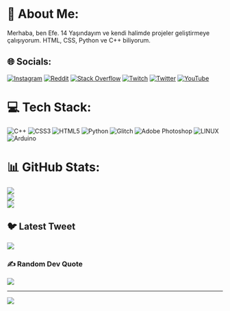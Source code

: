 # 💫 About Me:
Merhaba, ben Efe. 14 Yaşındayım ve kendi halimde projeler geliştirmeye çalışıyorum. HTML, CSS, Python ve C++ biliyorum.


## 🌐 Socials:
[![Instagram](https://img.shields.io/badge/Instagram-%23E4405F.svg?logo=Instagram&logoColor=white)](https://instagram.com/efezsh) [![Reddit](https://img.shields.io/badge/Reddit-%23FF4500.svg?logo=Reddit&logoColor=white)](https://reddit.com/user/efezsh) [![Stack Overflow](https://img.shields.io/badge/-Stackoverflow-FE7A16?logo=stack-overflow&logoColor=white)](https://stackoverflow.com/users/21971903) [![Twitch](https://img.shields.io/badge/Twitch-%239146FF.svg?logo=Twitch&logoColor=white)](https://twitch.tv/efezsh) [![Twitter](https://img.shields.io/badge/Twitter-%231DA1F2.svg?logo=Twitter&logoColor=white)](https://twitter.com/efezsh) [![YouTube](https://img.shields.io/badge/YouTube-%23FF0000.svg?logo=YouTube&logoColor=white)](https://youtube.com/@UCvrVmY9CdlR6rfAWiMfmv8A) 

# 💻 Tech Stack:
![C++](https://img.shields.io/badge/c++-%2300599C.svg?style=for-the-badge&logo=c%2B%2B&logoColor=white) ![CSS3](https://img.shields.io/badge/css3-%231572B6.svg?style=for-the-badge&logo=css3&logoColor=white) ![HTML5](https://img.shields.io/badge/html5-%23E34F26.svg?style=for-the-badge&logo=html5&logoColor=white) ![Python](https://img.shields.io/badge/python-3670A0?style=for-the-badge&logo=python&logoColor=ffdd54) ![Glitch](https://img.shields.io/badge/glitch-%233333FF.svg?style=for-the-badge&logo=glitch&logoColor=white) ![Adobe Photoshop](https://img.shields.io/badge/adobephotoshop-%2331A8FF.svg?style=for-the-badge&logo=adobephotoshop&logoColor=white) ![LINUX](https://img.shields.io/badge/Linux-FCC624?style=for-the-badge&logo=linux&logoColor=black) ![Arduino](https://img.shields.io/badge/-Arduino-00979D?style=for-the-badge&logo=Arduino&logoColor=white)
# 📊 GitHub Stats:
![](https://github-readme-stats.vercel.app/api?username=efezsh&theme=dark&hide_border=false&include_all_commits=true&count_private=true)<br/>
![](https://github-readme-streak-stats.herokuapp.com/?user=efezsh&theme=dark&hide_border=false)<br/>
![](https://github-readme-stats.vercel.app/api/top-langs/?username=efezsh&theme=dark&hide_border=false&include_all_commits=true&count_private=true&layout=compact)

## 🐦 Latest Tweet
[![](https://gtce.itsvg.in/api?username=efezsh)](https://github.com/VishwaGauravIn/github-twitter-card-embed)

### ✍️ Random Dev Quote
![](https://quotes-github-readme.vercel.app/api?type=horizontal&theme=dark)

---
[![](https://visitcount.itsvg.in/api?id=efezsh&icon=9&color=10)](https://visitcount.itsvg.in)

<!-- Proudly created with GPRM ( https://gprm.itsvg.in ) -->
